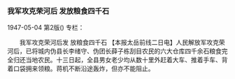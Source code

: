### 我军攻克荣河后  发放粮食四千石

1947-05-04
第2版()
专栏：

　　我军攻克荣河后发
    放粮食四千石
    【本报太岳前线二日电】人民解放军攻克荣河后，已将城内伪县长李绪守、伪团长薛子栋刮目农民的六大仓库四千余石粮食完全归还当地农民。十三日起，全县男女老少均从数十里外赶着大车、推着手车、背着口袋拥来领粮。蒋机不断沿途轰炸，但亦不能阻止。
